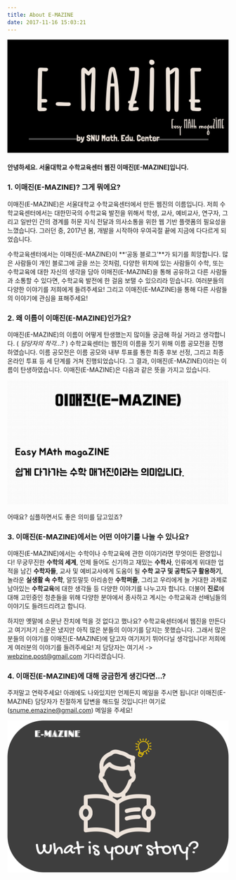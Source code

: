 ```yaml
---
title: About E-MAZINE
date: 2017-11-16 15:03:21
---
```

![emazinelogo](emazinelogo.png)
#### 안녕하세요. 서울대학교 수학교육센터 웹진 이매진[E-MAZINE]입니다.

### 1. 이매진(E-MAZINE)? 그게 뭐에요?

이매진(E-MAZINE)은 서울대학교 수학교육센터에서 만든 웹진의 이름입니다. 저희 수학교육센터에서는 대한민국의 수학교육 발전을 위해서 학생, 교사, 예비교사, 연구자, 그리고 일반인 간의 경계를 허문 지식 전달과 의사소통을 위한 웹 기반 플랫폼의 필요성을 느꼈습니다. 그러던 중, 2017년 봄, 개발을 시작하야 우여곡절 끝에 지금에 다다르게 되었습니다.

수학교육센터에서는 이매진(E-MAZINE)이 **‘공동 블로그’**가 되기를 희망합니다. 많은 사람들이 개인 블로그에 글을 쓰는 것처럼, 다양한 위치에 있는 사람들이 수학, 또는 수학교육에 대한 자신의 생각을 담아 이매진(E-MAZINE)을 통해 공유하고 다른 사람들과 소통할 수 있다면, 수학교육 발전에 한 걸음 보탤 수 있으리라 믿습니다. 여러분들의 다양한 이야기를 저희에게 들려주세요! 그리고 이매진(E-MAZINE)을 통해 다른 사람들의 이야기에 관심을 표해주세요!


### 2. 왜 이름이 이매진(E-MAZINE)인가요?

이매진(E-MAZINE)의 이름이 어떻게 탄생했는지 많이들 궁금해 하실 거라고 생각합니다. ( *담당자의 착각…?* ) 수학교육센터는 웹진의 이름을 짓기 위해 이름 공모전을 진행하였습니다. 이름 공모전은 이름 공모와 내부 투표를 통한 최종 후보 선정, 그리고 최종 온라인 투표 등 세 단계를 거쳐 진행되었습니다. 그 결과, 이매진(E-MAZINE)이라는 이름이 탄생하였습니다. 이매진(E-MAZINE)은 다음과 같은 뜻을 가지고 있습니다.

![emazine](emazine.png)

어때요? 심플하면서도 좋은 의미를 담고있죠?

### 3. 이매진(E-MAZINE)에서는 어떤 이야기를 나눌 수 있나요?

이매진(E-MAZINE)에서는 수학이나 수학교육에 관한 이야기라면 무엇이든 환영입니다! 무궁무진한 **수학의 세계**, 언제 들어도 신기하고 재밌는 **수학사**, 인류에게 위대한 업적을 남긴 **수학자들**, 교사 및 예비교사에게 도움이 될 **수학 교구 및 공학도구 활용하기**, 놀라운 **실생활 속 수학**, 알듯말듯 아리송한 **수학퍼즐**, 그리고 우리에게 늘 거대한 과제로 남아있는 **수학교육**에 대한 생각들 등 다양한 이야기를 나누고자 합니다. 더불어 **진로**에 대해 고민중인 청춘들을 위해 다양한 분야에서 종사하고 계시는 수학교육과 선배님들의 이야기도 들려드리려고 합니다. 

하지만 옛말에 소문난 잔치에 먹을 것 없다고 했나요? 수학교육센터에서 웹진을 만든다고 여기저기 소문은 냈지만 아직 많은 분들의 이야기를 담지는 못했습니다. 그래서 많은 분들의 이야기를 이매진(E-MAZINE)에 담고자 여기저기 뛰어다닐 생각입니다! 저희에게 여러분의 이야기를 들려주세요! 저 담당자는 여기서 -> [webzine.post@gmail.com](mailto:webzine.post@gmail.com) 기다리겠습니다. 


### 4. 이매진(E-MAZINE)에 대해 궁금한게 생긴다면...?

주저말고 연락주세요! 아래에도 나와있지만 언제든지 메일을 주시면 됩니다! 이매진(E-MAZINE) 담당자가 친절하게 답변을 해드릴 것입니다!! 여기로([snume.emazine@gmail.com](mailto:snume.emazine@gmail.com)) 메일을 주세요! 

![whatisyour](whatisyour.png)

